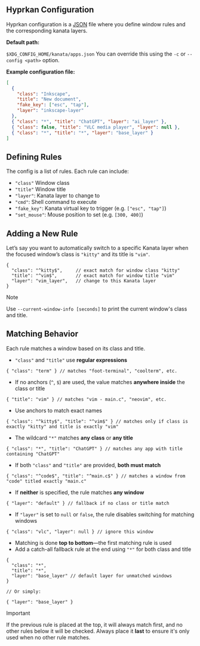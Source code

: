 ## Hyprkan Configuration

Hyprkan configuration is a [JSON](https://en.wikipedia.org/wiki/JSON) file where you define window rules and the corresponding kanata layers.

**Default path:**

`$XDG_CONFIG_HOME/kanata/apps.json`
You can override this using the `-c` or `--config <path>` option.

**Example configuration file:**

```json
[
  {
    "class": "Inkscape",
    "title": "New document",
    "fake_key": ["esc", "tap"],
    "layer": "inkscape-layer"
  },
  { "class": "*", "title": "ChatGPT", "layer": "ai_layer" },
  { "class": false, "title": "VLC media player", "layer": null },
  { "class": "*", "title": "*", "layer": "base_layer" }
]
```

## Defining Rules

The config is a list of rules. Each rule can include:

- `"class"` Window class
- `"title"` Window title
- `"layer"`: Kanata layer to change to
- `"cmd"`: Shell command to execute
- `"fake_key"`: Kanata virtual key to trigger (e.g. `["esc", "tap"]`)
- `"set_mouse"`: Mouse position to set (e.g. `[300, 400]`)

## Adding a New Rule

Let’s say you want to automatically switch to a specific Kanata layer when the focused window’s class is `"kitty"` and its title is `"vim"`.

<!-- prettier-ignore -->
```jsonc
{
  "class": "^kitty$",     // exact match for window class "kitty"
  "title": "^vim$",       // exact match for window title "vim"
  "layer": "vim_layer",   // change to this Kanata layer
}
```

> [!NOTE]
> Use `--current-window-info [seconds]` to print the current window's class and title.

## Matching Behavior

Each rule matches a window based on its class and title.

- `"class"` and `"title"` use **regular expressions**

```jsonc
{ "class": "term" } // matches "foot-terminal", "coolterm", etc.
```

- If no anchors (`^`, `$`) are used, the value matches **anywhere inside** the class or title

```jsonc
{ "title": "vim" } // matches "vim - main.c", "neovim", etc.
```

- Use anchors to match exact names

```jsonc
{ "class": "^kitty$", "title": "^vim$" } // matches only if class is exactly "kitty" and title is exactly "vim"
```

- The wildcard `"*"` matches **any class** or **any title**

```jsonc
{ "class": "*", "title": "ChatGPT" } // matches any app with title containing "ChatGPT"
```

- If both `"class"` and `"title"` are provided, **both must match**

```jsonc
{ "class": "^code$", "title": "^main.c$" } // matches a window from "code" titled exactly "main.c"
```

- If **neither** is specified, the rule matches **any window**

```jsonc
{ "layer": "default" } // fallback if no class or title match
```

- If `"layer"` is set to `null` or `false`, the rule disables switching for matching windows

```jsonc
{ "class": "vlc", "layer": null } // ignore this window
```

- Matching is done **top to bottom**—the first matching rule is used
- Add a catch-all fallback rule at the end using `"*"` for both class and title

```jsonc
{
  "class": "*",
  "title": "*",
  "layer": "base_layer" // default layer for unmatched windows
}

// Or simply:

{ "layer": "base_layer" }
```

> [!IMPORTANT]
> If the previous rule is placed at the top, it will always match first, and no other rules below it will be checked.
> Always place it **last** to ensure it's only used when no other rule matches.
